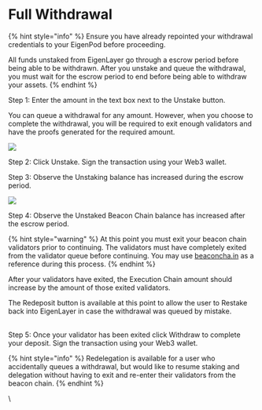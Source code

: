 # Full Withdrawal

{% hint style="info" %}
Ensure you have already repointed your withdrawal credentials to your EigenPod before proceeding.



All funds unstaked from EigenLayer go through a escrow period before being able to be withdrawn. After you unstake and queue the withdrawal, you must wait for the escrow period to end before being able to withdraw your assets.
{% endhint %}



Step 1: Enter the amount in the text box next to the Unstake button.

You can queue a withdrawal for any amount. However, when you choose to complete the withdrawal, you will be required to exit enough validators and have the proofs generated for the required amount.



![](https://lh7-us.googleusercontent.com/Iil3RwJtYPpGzrPFVjgwUvYmHwTdUk2tExBTvAOEN-tTzXa83LXQIwr8F1oTHM561YQMCpHEqVZWggqE75pjAmduoIoHaBqY7HpnKWbkE6k46QQTeBvOfnFZ0KYLJSIUsXyeS0mCtOMZehMRmBxy\_Q8)



Step 2:  Click Unstake. Sign the transaction using your Web3 wallet.



Step 3: Observe the Unstaking balance has increased during the escrow period.

![](https://lh7-us.googleusercontent.com/QZvihKxzjPXs4XBWp8xNZdsc8FmLl7VuJ0m5yom\_TqgqiFkpROSVSqEr\_4XdMWMmhD-ZcTVOjRYxEaTmwpQzIz87dJdgpNs79jDQvw7TKgNxIXr3P1OJCsWeKZoew4I2iG\_6Phy5rlej99HvuoKnY-g)



Step 4: Observe the Unstaked Beacon Chain balance has increased after the escrow period.

{% hint style="warning" %}
At this point you must exit your beacon chain validators prior to continuing. The validators must have completely exited from the validator queue before continuing. You may use [beaconcha.in](https://beaconcha.in) as a reference during this process.
{% endhint %}

After your validators have exited, the Execution Chain amount should increase by the amount of those exited validators.&#x20;

The Redeposit button is available at this point to allow the user to Restake back into EigenLayer in case the withdrawal was queued by mistake.

\
Step 5: Once your validator has been exited click Withdraw to complete your deposit. Sign the transaction using your Web3 wallet.

{% hint style="info" %}
Redelegation is available for a user who accidentally queues a withdrawal, but would like to resume staking and delegation without having to exit and re-enter their validators from the beacon chain.
{% endhint %}

\
